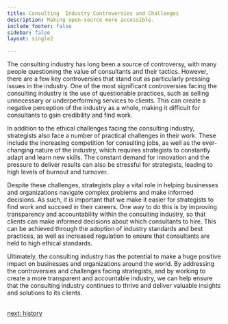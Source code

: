```yaml
---
title: Consulting  Industry Controversies and Challenges
description: Making open-source more accessible.
include_footer: false
sidebar: false
layout: single2

---
```


<p>
The consulting industry has long been a source of controversy, with many people questioning the value of consultants and their tactics. However, there are a few key controversies that stand out as particularly pressing issues in the industry. One of the most significant controversies facing the consulting industry is the use of questionable practices, such as selling unnecessary or underperforming services to clients. This can create a negative perception of the industry as a whole, making it difficult for consultants to gain credibility and find work.

In addition to the ethical challenges facing the consulting industry, strategists also face a number of practical challenges in their work. These include the increasing competition for consulting jobs, as well as the ever-changing nature of the industry, which requires strategists to constantly adapt and learn new skills. The constant demand for innovation and the pressure to deliver results can also be stressful for strategists, leading to high levels of burnout and turnover.

Despite these challenges, strategists play a vital role in helping businesses and organizations navigate complex problems and make informed decisions. As such, it is important that we make it easier for strategists to find work and succeed in their careers. One way to do this is by improving transparency and accountability within the consulting industry, so that clients can make informed decisions about which consultants to hire. This can be achieved through the adoption of industry standards and best practices, as well as increased regulation to ensure that consultants are held to high ethical standards.

Ultimately, the consulting industry has the potential to make a huge positive impact on businesses and organizations around the world. By addressing the controversies and challenges facing strategists, and by working to create a more transparent and accountable industry, we can help ensure that the consulting industry continues to thrive and deliver valuable insights and solutions to its clients.

<br>
<a href="https://workdojos.com/strategists/history">next: history</a>
</p>